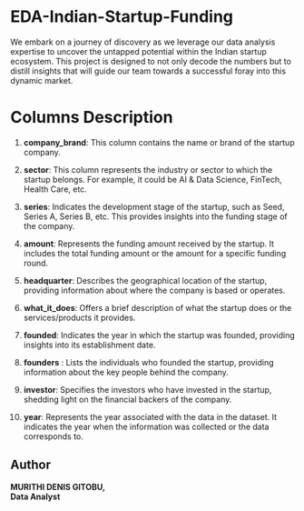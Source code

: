 # EDA-Indian-Startup-Funding
We embark on a journey of discovery as we leverage our data analysis expertise to uncover the untapped potential within the Indian startup ecosystem. This project is designed to not only decode the numbers but to distill insights that will guide our team towards a successful foray into this dynamic market.

# Columns Description
1. **company_brand**: This column contains the name or brand of the startup company.

2. **sector**: This column represents the industry or sector to which the startup belongs. For example, it could be AI & Data Science, FinTech, Health Care, etc.

3. **series**: Indicates the development stage of the startup, such as Seed, Series A, Series B, etc. This provides insights into the funding stage of the company.

4. **amount**: Represents the funding amount received by the startup. It includes the total funding amount or the amount for a specific funding round.

5. **headquarter**: Describes the geographical location of the startup, providing information about where the company is based or operates.

6. **what_it_does**: Offers a brief description of what the startup does or the services/products it provides.

7. **founded**: Indicates the year in which the startup was founded, providing insights into its establishment date.

8. **founders** : Lists the individuals who founded the startup, providing information about the key people behind the company.

9. **investor**: Specifies the investors who have invested in the startup, shedding light on the financial backers of the company.

10. **year**: Represents the year associated with the data in the dataset. It indicates the year when the information was collected or the data corresponds to.



## **Author**
**MURITHI DENIS GITOBU,**  
**Data Analyst**
